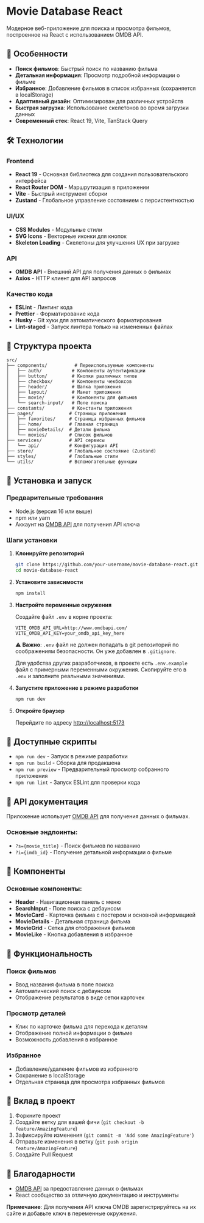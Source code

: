 # Movie Database React

Модерное веб-приложение для поиска и просмотра фильмов, построенное на React с использованием OMDB API.

## 🚀 Особенности

- **Поиск фильмов**: Быстрый поиск по названию фильма
- **Детальная информация**: Просмотр подробной информации о фильме
- **Избранное**: Добавление фильмов в список избранных (сохраняется в localStorage)
- **Адаптивный дизайн**: Оптимизирован для различных устройств
- **Быстрая загрузка**: Использование скелетонов во время загрузки данных
- **Современный стек**: React 19, Vite, TanStack Query

## 🛠 Технологии

### Frontend
- **React 19** - Основная библиотека для создания пользовательского интерфейса
- **React Router DOM** - Маршрутизация в приложении
- **Vite** - Быстрый инструмент сборки
- **Zustand** - Глобальное управление состоянием с персистентностью

### UI/UX
- **CSS Modules** - Модульные стили
- **SVG Icons** - Векторные иконки для кнопок
- **Skeleton Loading** - Скелетоны для улучшения UX при загрузке

### API
- **OMDB API** - Внешний API для получения данных о фильмах
- **Axios** - HTTP клиент для API запросов

### Качество кода
- **ESLint** - Линтинг кода
- **Prettier** - Форматирование кода
- **Husky** - Git хуки для автоматического форматирования
- **Lint-staged** - Запуск линтера только на измененных файлах

## 📁 Структура проекта

```
src/
├── components/          # Переиспользуемые компоненты
│   ├── auth/           # Компоненты аутентификации
│   ├── button/         # Кнопки различных типов
│   ├── checkbox/       # Компоненты чекбоксов
│   ├── header/         # Шапка приложения
│   ├── layout/         # Макет приложения
│   ├── movie/          # Компоненты для фильмов
│   └── search-input/   # Поле поиска
├── constants/          # Константы приложения
├── pages/             # Страницы приложения
│   ├── favorites/     # Страница избранных фильмов
│   ├── home/          # Главная страница
│   ├── movieDetails/  # Детали фильма
│   └── movies/        # Список фильмов
├── services/          # API сервисы
│   └── api/           # Конфигурация API
├── store/             # Глобальное состояние (Zustand)
├── styles/            # Глобальные стили
└── utils/             # Вспомогательные функции
```

## 🚀 Установка и запуск

### Предварительные требования

- Node.js (версия 16 или выше)
- npm или yarn
- Аккаунт на [OMDB API](http://www.omdbapi.com/) для получения API ключа

### Шаги установки

1. **Клонируйте репозиторий**
   ```bash
   git clone https://github.com/your-username/movie-database-react.git
   cd movie-database-react
   ```

2. **Установите зависимости**
   ```bash
   npm install
   ```

3. **Настройте переменные окружения**

   Создайте файл `.env` в корне проекта:
   ```env
   VITE_OMDB_API_URL=http://www.omdbapi.com/
   VITE_OMDB_API_KEY=your_omdb_api_key_here
   ```

   ⚠️ **Важно**: `.env` файл не должен попадать в git репозиторий по соображениям безопасности. Он уже добавлен в `.gitignore`.

   Для удобства других разработчиков, в проекте есть `.env.example` файл с примерными переменными окружения. Скопируйте его в `.env` и заполните реальными значениями.

4. **Запустите приложение в режиме разработки**
   ```bash
   npm run dev
   ```

5. **Откройте браузер**

   Перейдите по адресу [http://localhost:5173](http://localhost:5173)

## 📜 Доступные скрипты

- `npm run dev` - Запуск в режиме разработки
- `npm run build` - Сборка для продакшена
- `npm run preview` - Предварительный просмотр собранного приложения
- `npm run lint` - Запуск ESLint для проверки кода

## 🔧 API документация

Приложение использует [OMDB API](http://www.omdbapi.com/) для получения данных о фильмах.

### Основные эндпоинты:
- `?s={movie_title}` - Поиск фильмов по названию
- `?i={imdb_id}` - Получение детальной информации о фильме

## 🎨 Компоненты

### Основные компоненты:

- **Header** - Навигационная панель с меню
- **SearchInput** - Поле поиска с дебаунсом
- **MovieCard** - Карточка фильма с постером и основной информацией
- **MovieDetails** - Детальная страница фильма
- **MovieGrid** - Сетка для отображения фильмов
- **MovieLike** - Кнопка добавления в избранное

## 📱 Функциональность

### Поиск фильмов
- Ввод названия фильма в поле поиска
- Автоматический поиск с дебаунсом
- Отображение результатов в виде сетки карточек

### Просмотр деталей
- Клик по карточке фильма для перехода к деталям
- Отображение полной информации о фильме
- Возможность добавления в избранное

### Избранное
- Добавление/удаление фильмов из избранного
- Сохранение в localStorage
- Отдельная страница для просмотра избранных фильмов

## 🤝 Вклад в проект

1. Форкните проект
2. Создайте ветку для вашей фичи (`git checkout -b feature/AmazingFeature`)
3. Зафиксируйте изменения (`git commit -m 'Add some AmazingFeature'`)
4. Отправьте изменения в ветку (`git push origin feature/AmazingFeature`)
5. Создайте Pull Request



## 🙏 Благодарности

- [OMDB API](http://www.omdbapi.com/) за предоставление данных о фильмах
- React сообщество за отличную документацию и инструменты


**Примечание**: Для получения API ключа OMDB зарегистрируйтесь на их сайте и добавьте ключ в переменные окружения.
